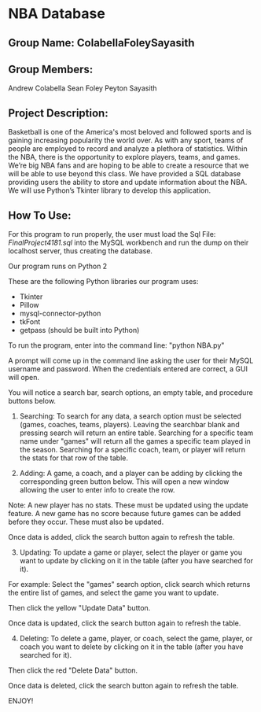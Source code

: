 NBA Database
=============

## Group Name: ColabellaFoleySayasith

## Group Members:
Andrew Colabella
Sean Foley
Peyton Sayasith

## Project Description:
Basketball is one of the America's most beloved and followed sports and is gaining increasing popularity the world over. As with any sport, teams of people are employed to record and analyze a plethora of statistics. Within the NBA, there is the opportunity to explore players, teams, and games.  We’re big NBA fans and are hoping to be able to create a resource that we will be able to use beyond this class.
We have provided a SQL database providing users the ability to store and update information about the NBA.  We will use Python’s Tkinter library to develop this application.

## How To Use:
For this program to run properly, the user must load the
Sql File: _FinalProject4181.sql_ into the MySQL workbench and
run the dump on their localhost server, thus creating the database.

Our program runs on Python 2

These are the following Python libraries our program uses:
* Tkinter
* Pillow
* mysql-connector-python
* tkFont
* getpass (should be built into Python)

To run the program, enter into the command line:
"python NBA.py"

A prompt will come up in the command line asking the user for their MySQL username and password.
When the credentials entered are correct, a GUI will open.

You will notice a search bar, search options, an empty table, and procedure buttons below.

1. Searching:
To search for any data, a search option must be selected (games, coaches, teams, players).
Leaving the searchbar blank and pressing search will return an entire table.
Searching for a specific team name under "games" will return all the games a specific team played in the season.
Searching for a specific coach, team, or player will return the stats for that row of the table.

2. Adding:
A game, a coach, and a player can be adding by clicking the corresponding green button below.
This will open a new window allowing the user to enter info to create the row.

Note:
A new player has no stats. These must be updated using the update feature.
A new game has no score because future games can be added before they occur. These must also be updated.

Once data is added, click the search button again to refresh the table.

3. Updating:
To update a game or player, select the player or game you want to update by clicking on it in the table (after you have searched for it).

For example: Select the "games" search option, click search which returns the entire list of games, and select the game you want to update.

Then click the yellow "Update Data" button.

Once data is updated, click the search button again to refresh the table.

4. Deleting:
To delete a game, player, or coach, select the game, player, or coach you want to delete by clicking on it in the table (after you have searched for it).

Then click the red "Delete Data" button.

Once data is deleted, click the search button again to refresh the table.


ENJOY!